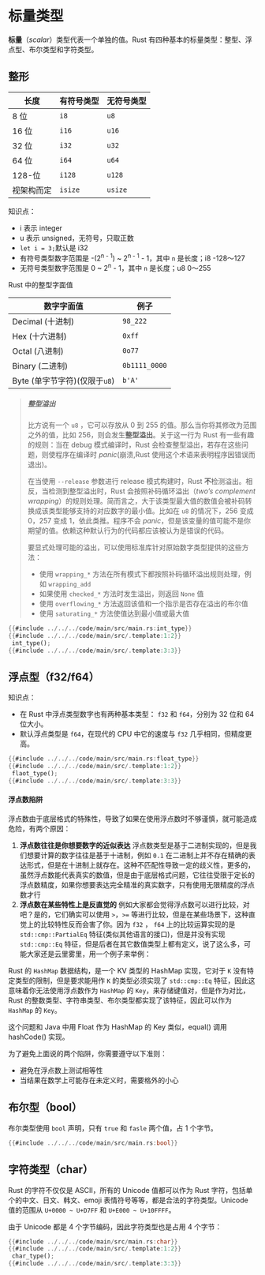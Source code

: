# 标量类型

**标量**（*scalar*）类型代表一个单独的值。Rust 有四种基本的标量类型：整型、浮点型、布尔类型和字符类型。

## 整形

| 长度       | 有符号类型 | 无符号类型 |
| ---------- | ---------- | ---------- |
| 8 位       | `i8`       | `u8`       |
| 16 位      | `i16`      | `u16`      |
| 32 位      | `i32`      | `u32`      |
| 64 位      | `i64`      | `u64`      |
| 128-位     | `i128`     | `u128`     |
| 视架构而定 | `isize`    | `usize`    |

知识点：

- i 表示 integer
- u 表示 unsigned，无符号，只取正数
- `let i = 3;`默认是 i32
- 有符号类型数字范围是 -(2<sup>n - 1</sup>) ~ 2<sup>n -
1</sup> - 1，其中 `n` 是长度；i8 -128～127
- 无符号类型数字范围是 0 ~ 2<sup>n</sup> - 1，其中 `n` 是长度；u8 0～255

Rust 中的整型字面值

| 数字字面值                    | 例子          |
| ----------------------------- | ------------- |
| Decimal (十进制)              | `98_222`      |
| Hex (十六进制)                | `0xff`        |
| Octal (八进制)                | `0o77`        |
| Binary (二进制)               | `0b1111_0000` |
| Byte (单字节字符)(仅限于`u8`) | `b'A'`        |

> ##### 整型溢出
>
> 比方说有一个 `u8` ，它可以存放从 0 到 255 的值。那么当你将其修改为范围之外的值，比如 256，则会发生**整型溢出**。关于这一行为 Rust 有一些有趣的规则：当在 debug 模式编译时，Rust 会检查整型溢出，若存在这些问题，则使程序在编译时 *panic*(崩溃,Rust 使用这个术语来表明程序因错误而退出)。
>
> 在当使用 `--release` 参数进行 release 模式构建时，Rust **不**检测溢出。相反，当检测到整型溢出时，Rust 会按照补码循环溢出（*two’s complement wrapping*）的规则处理。简而言之，大于该类型最大值的数值会被补码转换成该类型能够支持的对应数字的最小值。比如在 `u8` 的情况下，256 变成 0，257 变成 1，依此类推。程序不会 *panic*，但是该变量的值可能不是你期望的值。依赖这种默认行为的代码都应该被认为是错误的代码。
>
> 要显式处理可能的溢出，可以使用标准库针对原始数字类型提供的这些方法：
>
> - 使用 `wrapping_*` 方法在所有模式下都按照补码循环溢出规则处理，例如 `wrapping_add`
> - 如果使用 `checked_*` 方法时发生溢出，则返回 `None` 值
> - 使用 `overflowing_*` 方法返回该值和一个指示是否存在溢出的布尔值
> - 使用 `saturating_*` 方法使值达到最小值或最大值

```rust
{{#include ../../../code/main/src/main.rs:int_type}}
{{#include ../../../code/main/src/.template:1:2}}
 int_type();
{{#include ../../../code/main/src/.template:3:3}}
```

## 浮点型（f32/f64）

知识点：

- 在 Rust 中浮点类型数字也有两种基本类型： `f32` 和 `f64`，分别为 32 位和 64 位大小。
- 默认浮点类型是 `f64`，在现代的 CPU 中它的速度与 `f32` 几乎相同，但精度更高。

```rust
{{#include ../../../code/main/src/main.rs:float_type}}
{{#include ../../../code/main/src/.template:1:2}}
 flaot_type();
{{#include ../../../code/main/src/.template:3:3}}
```

#### 浮点数陷阱

浮点数由于底层格式的特殊性，导致了如果在使用浮点数时不够谨慎，就可能造成危险，有两个原因：

1. **浮点数往往是你想要数字的近似表达** 浮点数类型是基于二进制实现的，但是我们想要计算的数字往往是基于十进制，例如 `0.1` 在二进制上并不存在精确的表达形式，但是在十进制上就存在。这种不匹配性导致一定的歧义性，更多的，虽然浮点数能代表真实的数值，但是由于底层格式问题，它往往受限于定长的浮点数精度，如果你想要表达完全精准的真实数字，只有使用无限精度的浮点数才行
2. **浮点数在某些特性上是反直觉的** 例如大家都会觉得浮点数可以进行比较，对吧？是的，它们确实可以使用 `>`，`>=` 等进行比较，但是在某些场景下，这种直觉上的比较特性反而会害了你。因为 `f32` ， `f64` 上的比较运算实现的是 `std::cmp::PartialEq` 特征(类似其他语言的接口)，但是并没有实现 `std::cmp::Eq` 特征，但是后者在其它数值类型上都有定义，说了这么多，可能大家还是云里雾里，用一个例子来举例：

Rust 的 `HashMap` 数据结构，是一个 KV 类型的 HashMap 实现，它对于 `K` 没有特定类型的限制，但是要求能用作 `K` 的类型必须实现了 `std::cmp::Eq` 特征，因此这意味着你无法使用浮点数作为 `HashMap` 的 `Key`，来存储键值对，但是作为对比，Rust 的整数类型、字符串类型、布尔类型都实现了该特征，因此可以作为 `HashMap` 的 `Key`。

这个问题和 Java 中用 Float 作为 HashMap 的 Key 类似，equal() 调用 hashCode() 实现。

为了避免上面说的两个陷阱，你需要遵守以下准则：

- 避免在浮点数上测试相等性
- 当结果在数学上可能存在未定义时，需要格外的小心

## 布尔型（bool）

布尔类型使用 `bool` 声明，只有 `true` 和 `fasle` 两个值，占 1 个字节。


```rust
{{#include ../../../code/main/src/main.rs:bool}}
```

## 字符类型（char） 
Rust 的字符不仅仅是 ASCII，所有的 Unicode 值都可以作为 Rust 字符，包括单个的中文、日文、韩文、emoji 表情符号等等，都是合法的字符类型。Unicode 值的范围从 `U+0000 ~ U+D7FF` 和 `U+E000 ~ U+10FFFF`。

由于 Unicode 都是 4 个字节编码，因此字符类型也是占用 4 个字节：
```rust
{{#include ../../../code/main/src/main.rs:char}}
{{#include ../../../code/main/src/.template:1:2}}
 char_type();
{{#include ../../../code/main/src/.template:3:3}}
```